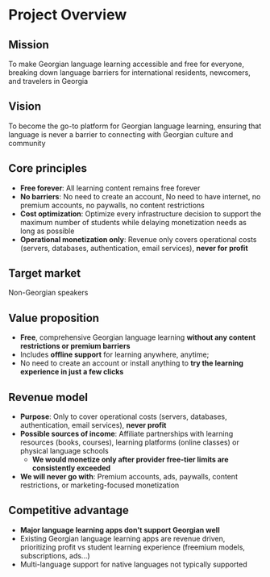 # Project Overview

## Mission
To make Georgian language learning accessible and free for everyone, breaking down language barriers for international residents, newcomers, and travelers in Georgia

## Vision
To become the go-to platform for Georgian language learning, ensuring that language is never a barrier to connecting with Georgian culture and community

## Core principles
- **Free forever**: All learning content remains free forever
- **No barriers**: No need to create an account, No need to have internet, no premium accounts, no paywalls, no content restrictions
- **Cost optimization**: Optimize every infrastructure decision to support the maximum number of students while delaying monetization needs as long as possible
- **Operational monetization only**: Revenue only covers operational costs (servers, databases, authentication, email services), **never for profit**

## Target market
Non-Georgian speakers

## Value proposition
- **Free**, comprehensive Georgian language learning **without any content restrictions or premium barriers**
- Includes **offline support** for learning anywhere, anytime; 
- No need to create an account or install anything to **try the learning experience in just a few clicks**

## Revenue model
- **Purpose**: Only to cover operational costs (servers, databases, authentication, email services), **never profit**
- **Possible sources of income**: Affiliate partnerships with learning resources (books, courses), learning platforms (online classes) or physical language schools
    - **We would monetize only after provider free-tier limits are consistently exceeded**
- **We will never go with**: Premium accounts, ads, paywalls, content restrictions, or marketing-focused monetization

## Competitive advantage
- **Major language learning apps don't support Georgian well**
- Existing Georgian language learning apps are revenue driven, prioritizing profit vs student learning experience (freemium models, subscriptions, ads...)
- Multi-language support for native languages not typically supported

